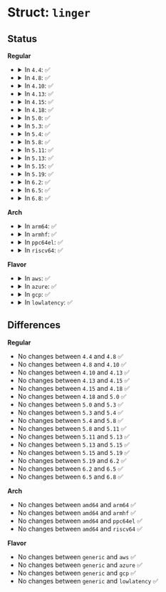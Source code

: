 # Struct: <code>linger</code>

## Status
<b>Regular</b>
<ul>
<li>
<details>
<summary>In <code>4.4</code>: ✅</summary>

```c
struct linger {
    int l_onoff;
    int l_linger;
};
```
</details>
</li>
<li>
<details>
<summary>In <code>4.8</code>: ✅</summary>

```c
struct linger {
    int l_onoff;
    int l_linger;
};
```
</details>
</li>
<li>
<details>
<summary>In <code>4.10</code>: ✅</summary>

```c
struct linger {
    int l_onoff;
    int l_linger;
};
```
</details>
</li>
<li>
<details>
<summary>In <code>4.13</code>: ✅</summary>

```c
struct linger {
    int l_onoff;
    int l_linger;
};
```
</details>
</li>
<li>
<details>
<summary>In <code>4.15</code>: ✅</summary>

```c
struct linger {
    int l_onoff;
    int l_linger;
};
```
</details>
</li>
<li>
<details>
<summary>In <code>4.18</code>: ✅</summary>

```c
struct linger {
    int l_onoff;
    int l_linger;
};
```
</details>
</li>
<li>
<details>
<summary>In <code>5.0</code>: ✅</summary>

```c
struct linger {
    int l_onoff;
    int l_linger;
};
```
</details>
</li>
<li>
<details>
<summary>In <code>5.3</code>: ✅</summary>

```c
struct linger {
    int l_onoff;
    int l_linger;
};
```
</details>
</li>
<li>
<details>
<summary>In <code>5.4</code>: ✅</summary>

```c
struct linger {
    int l_onoff;
    int l_linger;
};
```
</details>
</li>
<li>
<details>
<summary>In <code>5.8</code>: ✅</summary>

```c
struct linger {
    int l_onoff;
    int l_linger;
};
```
</details>
</li>
<li>
<details>
<summary>In <code>5.11</code>: ✅</summary>

```c
struct linger {
    int l_onoff;
    int l_linger;
};
```
</details>
</li>
<li>
<details>
<summary>In <code>5.13</code>: ✅</summary>

```c
struct linger {
    int l_onoff;
    int l_linger;
};
```
</details>
</li>
<li>
<details>
<summary>In <code>5.15</code>: ✅</summary>

```c
struct linger {
    int l_onoff;
    int l_linger;
};
```
</details>
</li>
<li>
<details>
<summary>In <code>5.19</code>: ✅</summary>

```c
struct linger {
    int l_onoff;
    int l_linger;
};
```
</details>
</li>
<li>
<details>
<summary>In <code>6.2</code>: ✅</summary>

```c
struct linger {
    int l_onoff;
    int l_linger;
};
```
</details>
</li>
<li>
<details>
<summary>In <code>6.5</code>: ✅</summary>

```c
struct linger {
    int l_onoff;
    int l_linger;
};
```
</details>
</li>
<li>
<details>
<summary>In <code>6.8</code>: ✅</summary>

```c
struct linger {
    int l_onoff;
    int l_linger;
};
```
</details>
</li>
</ul>
<b>Arch</b>
<ul>
<li>
<details>
<summary>In <code>arm64</code>: ✅</summary>

```c
struct linger {
    int l_onoff;
    int l_linger;
};
```
</details>
</li>
<li>
<details>
<summary>In <code>armhf</code>: ✅</summary>

```c
struct linger {
    int l_onoff;
    int l_linger;
};
```
</details>
</li>
<li>
<details>
<summary>In <code>ppc64el</code>: ✅</summary>

```c
struct linger {
    int l_onoff;
    int l_linger;
};
```
</details>
</li>
<li>
<details>
<summary>In <code>riscv64</code>: ✅</summary>

```c
struct linger {
    int l_onoff;
    int l_linger;
};
```
</details>
</li>
</ul>
<b>Flavor</b>
<ul>
<li>
<details>
<summary>In <code>aws</code>: ✅</summary>

```c
struct linger {
    int l_onoff;
    int l_linger;
};
```
</details>
</li>
<li>
<details>
<summary>In <code>azure</code>: ✅</summary>

```c
struct linger {
    int l_onoff;
    int l_linger;
};
```
</details>
</li>
<li>
<details>
<summary>In <code>gcp</code>: ✅</summary>

```c
struct linger {
    int l_onoff;
    int l_linger;
};
```
</details>
</li>
<li>
<details>
<summary>In <code>lowlatency</code>: ✅</summary>

```c
struct linger {
    int l_onoff;
    int l_linger;
};
```
</details>
</li>
</ul>

## Differences
<b>Regular</b>
<ul>
<li>
No changes between <code>4.4</code> and <code>4.8</code> ✅
</li>
<li>
No changes between <code>4.8</code> and <code>4.10</code> ✅
</li>
<li>
No changes between <code>4.10</code> and <code>4.13</code> ✅
</li>
<li>
No changes between <code>4.13</code> and <code>4.15</code> ✅
</li>
<li>
No changes between <code>4.15</code> and <code>4.18</code> ✅
</li>
<li>
No changes between <code>4.18</code> and <code>5.0</code> ✅
</li>
<li>
No changes between <code>5.0</code> and <code>5.3</code> ✅
</li>
<li>
No changes between <code>5.3</code> and <code>5.4</code> ✅
</li>
<li>
No changes between <code>5.4</code> and <code>5.8</code> ✅
</li>
<li>
No changes between <code>5.8</code> and <code>5.11</code> ✅
</li>
<li>
No changes between <code>5.11</code> and <code>5.13</code> ✅
</li>
<li>
No changes between <code>5.13</code> and <code>5.15</code> ✅
</li>
<li>
No changes between <code>5.15</code> and <code>5.19</code> ✅
</li>
<li>
No changes between <code>5.19</code> and <code>6.2</code> ✅
</li>
<li>
No changes between <code>6.2</code> and <code>6.5</code> ✅
</li>
<li>
No changes between <code>6.5</code> and <code>6.8</code> ✅
</li>
</ul>
<b>Arch</b>
<ul>
<li>
No changes between <code>amd64</code> and <code>arm64</code> ✅
</li>
<li>
No changes between <code>amd64</code> and <code>armhf</code> ✅
</li>
<li>
No changes between <code>amd64</code> and <code>ppc64el</code> ✅
</li>
<li>
No changes between <code>amd64</code> and <code>riscv64</code> ✅
</li>
</ul>
<b>Flavor</b>
<ul>
<li>
No changes between <code>generic</code> and <code>aws</code> ✅
</li>
<li>
No changes between <code>generic</code> and <code>azure</code> ✅
</li>
<li>
No changes between <code>generic</code> and <code>gcp</code> ✅
</li>
<li>
No changes between <code>generic</code> and <code>lowlatency</code> ✅
</li>
</ul>
